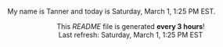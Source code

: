 My name is Tanner and today is Saturday, March 1, 1:25 PM EST.

<p align="center">This <i>README</i> file is generated <b>every 3 hours</b>!</br>Last refresh: Saturday, March 1, 1:25 PM EST<br /></p>
